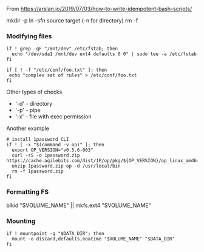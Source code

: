 

From https://arslan.io/2019/07/03/how-to-write-idempotent-bash-scripts/

mkdir -p
ln -sfn source target  (-n for directory)
rm -f


### Modifying files
```
if ! grep -qF "/mnt/dev" /etc/fstab; then
  echo "/dev/sda1 /mnt/dev ext4 defaults 0 0" | sudo tee -a /etc/fstab
fi
```

```
if [ ! -f "/etc/conf/foo.txt" ]; then
 echo "complex set of rules" > /etc/conf/foo.txt
fi
```

Other types of checks
  - '-d' - directory
  - '-p' - pipe
  - '-x' - file with exec permission


Another example
```
# install 1password CLI
if ! [ -x "$(command -v op)" ]; then
  export OP_VERSION="v0.5.6-003"
  curl -sS -o 1password.zip https://cache.agilebits.com/dist/1P/op/pkg/${OP_VERSION}/op_linux_amd64_${OP_VERSION}.zip
  unzip 1password.zip op -d /usr/local/bin
  rm -f 1password.zip
fi
```

### Formatting FS

blkid "$VOLUME_NAME" || mkfs.ext4 "$VOLUME_NAME"

### Mounting

```
if ! mountpoint -q "$DATA_DIR"; then
  mount -o discard,defaults,noatime "$VOLUME_NAME" "$DATA_DIR"
fi
```

